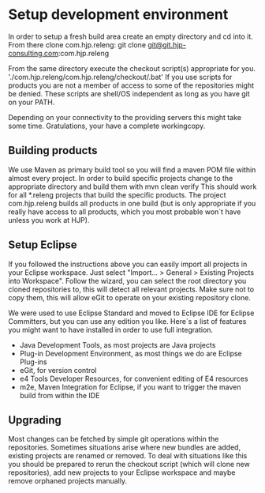 Setup development environment
=============================
In order to setup a fresh build area create an empty directory and cd into it.
From there clone com.hjp.releng:
git clone git@git.hjp-consulting.com:com.hjp.releng

From the same directory execute the checkout script(s) appropriate for you.
'./com.hjp.releng/com.hjp.releng/checkout/<project>.bat'
If you use scripts for products you are not a member of access to some of the repositories might be denied.
These scripts are shell/OS independent as long as you have git on your PATH.

Depending on your connectivity to the providing servers this might take some time.
Gratulations, your have a complete workingcopy.


Building products
-----------------
We use Maven as primary build tool so you will find a maven POM file within almost every project.
In order to build specific projects change to the appropriate directory and build them with
mvn clean verify
This should work for all *.releng projects that build the specific products. The project com.hjp.releng builds all products in one build (but is only appropriate if you really have access to all products, which you most probable won`t have unless you work at HJP).

Setup Eclipse
-------------
If you followed the instructions above you can easily import all projects in your Eclipse workspace. Just select "Import... > General > Existing Projects into Workspace". Follow the wizard, you can select the root directory you cloned repositories to, this will detect all relevant projects. Make sure not to copy them, this will allow eGit to operate on your existing repository clone.

We were used to use Eclipse Standard and moved to Eclipse IDE for Eclipse Committers, but you can use any edition you like. Here`s a list of features you might want to have installed in order to use full integration.
- Java Development Tools, as most projects are Java projects
- Plug-in Development Environment, as most things we do are Eclipse Plug-ins
- eGit, for version control
- e4 Tools Developer Resources, for convenient editing of E4 resources
- m2e, Maven Integration for Eclipse, if you want to trigger the maven build from within the IDE

Upgrading
---------
Most changes can be fetched by simple git operations within the repositories.
Sometimes situations arise where new bundles are added, existing projects are renamed or removed. To deal with situations like this you should be prepared to rerun the checkout script (which will clone new repositories), add new projects to your Eclipse workspace and maybe remove orphaned projects manually.

